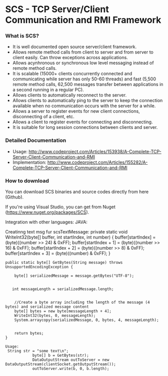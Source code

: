 SCS - TCP Server/Client Communication and RMI Framework
======================================================================

### What is SCS?

- It is well documented open source server/client framework.
- Allows remote method calls from client to server and from server to client easily. Can throw exceptions across applications.
- Allows acynhronous or synchronous low level messaging instead of remote method calls.
- It is scalable (15000+ clients concurrently connected and communicating while server has only 50-60 threads) and fast (5,500 remote method calls, 62,500 messages transfer between applications in a second running in a regular PC).
- Allows clients to automatically reconnect to the server.
- Allows clients to automatically ping to the server to keep the connection available when no communication occurs with the server for a while.
- Allows a server to register events for new client connections, disconnecting of a client, etc.
- Allows a client to register events for connecting and disconnecting.
- It is suitable for long session connections between clients and server.

### Detailed Documentation

- Usage: http://www.codeproject.com/Articles/153938/A-Complete-TCP-Server-Client-Communication-and-RMI
- Implementation: http://www.codeproject.com/Articles/155282/A-Complete-TCP-Server-Client-Communication-and-RMI

### How to download

You can download SCS binaries and source codes directly from here (Github).

If you're using Visual Studio, you can get from Nuget (https://www.nuget.org/packages/SCS).

Integration with other languages:
JAVA:

Creatinng text msg fur scsTextMessage:
private static void WriteInt32(byte[] buffer, int startIndex, int number)
    {
        buffer[startIndex] = (byte)((number >> 24) & 0xFF);
        buffer[startIndex + 1] = (byte)((number >> 16) & 0xFF);
        buffer[startIndex + 2] = (byte)((number >> 8) & 0xFF);
        buffer[startIndex + 3] = (byte)((number) & 0xFF);
    }


    public static byte[] GetBytes(String message) throws UnsupportedEncodingException {

        byte[] serializedMessage = message.getBytes("UTF-8");


       int messageLength = serializedMessage.length;


        //Create a byte array including the length of the message (4 bytes) and serialized message content
        byte[] bytes = new byte[messageLength + 4];
        WriteInt32(bytes, 0, messageLength);
        System.arraycopy(serializedMessage, 0, bytes, 4, messageLength);


        return bytes;
    }
    
    Usage:
     String str = "some text\n";
                byte[] b = GetBytes(str);
                DataOutputStream outToServer = new DataOutputStream(clientSocket.getOutputStream());
                outToServer.write(b, 0, b.length);

